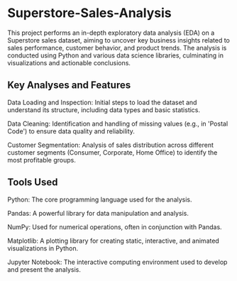 # Superstore-Sales-Analysis
This project performs an in-depth exploratory data analysis (EDA) on a Superstore sales dataset, aiming to uncover key business insights related to sales performance, customer behavior, and product trends. The analysis is conducted using Python and various data science libraries, culminating in visualizations and actionable conclusions.
## Key Analyses and Features
Data Loading and Inspection: Initial steps to load the dataset and understand its structure, including data types and basic statistics.

Data Cleaning: Identification and handling of missing values (e.g., in 'Postal Code') to ensure data quality and reliability.

Customer Segmentation: Analysis of sales distribution across different customer segments (Consumer, Corporate, Home Office) to identify the most profitable groups.


## Tools Used
Python: The core programming language used for the analysis.

Pandas: A powerful library for data manipulation and analysis.

NumPy: Used for numerical operations, often in conjunction with Pandas.

Matplotlib: A plotting library for creating static, interactive, and animated visualizations in Python.

Jupyter Notebook: The interactive computing environment used to develop and present the analysis.
